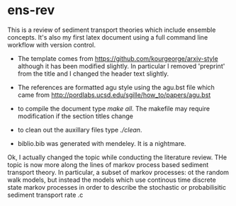 # ens-rev

This is a review of sediment transport theories which include ensemble
concepts. It's also my first latex document using a full command line 
workflow with version control. 

* The template comes from https://github.com/kourgeorge/arxiv-style
although it has been modified slightly. In particular I removed 
'preprint' from the title and I changed the header text slightly.  

* The references are formatted agu style using the agu.bst file which
came from http://pordlabs.ucsd.edu/sgille/how_to/papers/agu.bst

* to compile the document type _make all_. The makefile may require 
modification if the section titles change

* to clean out the auxillary files type _./clean_.

* biblio.bib was generated with mendeley. It is a nightmare. 

Ok, I actually changed the topic while conducting the literature review. THe topic is now more along the lines of markov process based sediment transport theory. In particular, a subset of markov processes: ot the random walk models, but instead the models which use continous time discrete state markov processes in order to describe the stochastic or probabilisitic sediment transport rate .c
